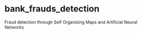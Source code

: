 # bank_frauds_detection
Fraud detection through Self Organizing Maps and Artificial Neural Networks
